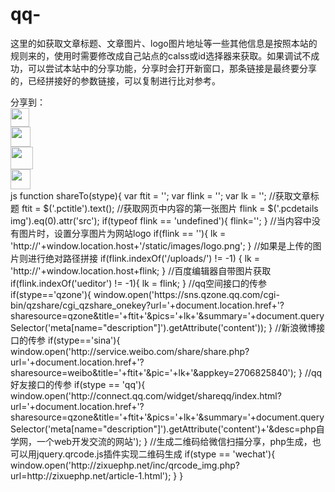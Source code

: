# qq-
这里的如获取文章标题、文章图片、logo图片地址等一些其他信息是按照本站的规则来的，使用时需要修改成自己站点的calss或id选择器来获取。如果调试不成功，可以尝试本站中的分享功能，分享时会打开新窗口，那条链接是最终要分享的，已经拼接好的参数链接，可以复制进行比对参考。
<div class="fl">分享到：</div> 
<div onclick="shareTo('qzone')">     
    <img src="http://zixuephp.net/static/images/qqzoneshare.png" width="30"> 
</div> 
<div onclick="shareTo('qq')">     
    <img src="http://zixuephp.net/static/images/qqshare.png" width="32"> 
</div> 
<div onclick="shareTo('sina')">     
    <img src="http://zixuephp.net/static/images/sinaweiboshare.png" width="36"> 
</div> 
<div onclick="shareTo('wechat')">     
    <img src="http://zixuephp.net/static/images/wechatshare.png" width="32"> 
</div>
js
function shareTo(stype){
    var ftit = '';
    var flink = '';
    var lk = '';
    //获取文章标题
    ftit = $('.pctitle').text();
    //获取网页中内容的第一张图片
    flink = $('.pcdetails img').eq(0).attr('src');
    if(typeof flink == 'undefined'){
        flink='';
    }
    //当内容中没有图片时，设置分享图片为网站logo
    if(flink == ''){
        lk = 'http://'+window.location.host+'/static/images/logo.png';
    }
    //如果是上传的图片则进行绝对路径拼接
    if(flink.indexOf('/uploads/') != -1) {
        lk = 'http://'+window.location.host+flink;
    }
    //百度编辑器自带图片获取
    if(flink.indexOf('ueditor') != -1){
        lk = flink;
    }
    //qq空间接口的传参
    if(stype=='qzone'){
        window.open('https://sns.qzone.qq.com/cgi-bin/qzshare/cgi_qzshare_onekey?url='+document.location.href+'?sharesource=qzone&title='+ftit+'&pics='+lk+'&summary='+document.querySelector('meta[name="description"]').getAttribute('content'));
    }
    //新浪微博接口的传参
    if(stype=='sina'){
        window.open('http://service.weibo.com/share/share.php?url='+document.location.href+'?sharesource=weibo&title='+ftit+'&pic='+lk+'&appkey=2706825840');
    }
    //qq好友接口的传参
    if(stype == 'qq'){
        window.open('http://connect.qq.com/widget/shareqq/index.html?url='+document.location.href+'?sharesource=qzone&title='+ftit+'&pics='+lk+'&summary='+document.querySelector('meta[name="description"]').getAttribute('content')+'&desc=php自学网，一个web开发交流的网站');
    }
    //生成二维码给微信扫描分享，php生成，也可以用jquery.qrcode.js插件实现二维码生成
    if(stype == 'wechat'){
        window.open('http://zixuephp.net/inc/qrcode_img.php?url=http://zixuephp.net/article-1.html');
    }
}
